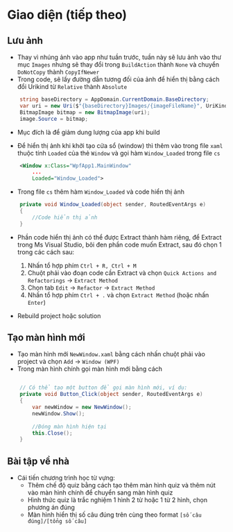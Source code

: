 # Giao diện (tiếp theo)

## Lưu ảnh

- Thay vì nhúng ảnh vào app như tuần trước, tuần này sẽ lưu ảnh vào thư mục `Images` nhưng sẽ thay đổi trong `BuildAction` thành `None` và chuyển `DoNotCopy` thành `CopyIfNewer`
- Trong code, sẽ lấy đường dẫn tương đối của ảnh để hiển thị bằng cách đổi Urikind từ `Relative` thành `Absolute`

```cs
    string baseDirectory = AppDomain.CurrentDomain.BaseDirectory;
    var uri = new Uri($"{baseDirectory}Images/{imageFileName}", UriKind.Absolute);
    BitmapImage bitmap = new BitmapImage(uri);
    image.Source = bitmap;
```
- Mục đích là để giảm dung lượng của app khi build

- Để hiển thị ảnh khi khởi tạo cửa sổ (window) thì thêm vào trong file `xaml` thuộc tính `Loaded` của thẻ `Window` và gọi hàm `Window_Loaded` trong file `cs`

```xml
    <Window x:Class="WpfApp1.MainWindow"
        ...
        Loaded="Window_Loaded">
```

- Trong file `cs` thêm hàm `Window_Loaded` và code hiển thị ảnh

```cs
    private void Window_Loaded(object sender, RoutedEventArgs e)
    {
        //Code hiển thị ảnh
    }
```

- Phần code hiển thị ảnh có thể được Extract thành hàm riêng, để Extract trong Ms Visual Studio, bôi đen phần code muốn Extract, sau đó chọn 1 trong các cách sau:
    1. Nhấn tổ hợp phím `Ctrl + R, Ctrl + M` 
    2. Chuột phải vào đoạn code cần Extract và chọn `Quick Actions and Refactorings` &rarr; `Extract Method`
    3. Chọn tab `Edit` &rarr; `Refactor` &rarr; `Extract Method`
    4. Nhấn tổ hợp phím `Ctrl + .` và chọn `Extract Method` (hoặc nhấn `Enter`)

- Rebuild project hoặc solution 

## Tạo màn hình mới
- Tạo màn hình mới `NewWindow.xaml` bằng cách nhấn chuột phải vào project và chọn `Add` &rarr; `Window (WPF)`
- Trong màn hình chính gọi màn hình mới bằng cách

```cs

    // Có thể tạo một button để gọi màn hình mới, ví dụ:
    private void Button_Click(object sender, RoutedEventArgs e)
    {
        var newWindow = new NewWindow();
        newWindow.Show();
        
        //Đóng màn hình hiện tại
        this.Close();
    }


```

## Bài tập về nhà
- Cái tiến chương trình học từ vựng: 
    - Thêm chế độ quiz bằng cách tạo thêm màn hình quiz và thêm nút vào màn hình chính để chuyển sang màn hình quiz 
    - Hình thức quiz là trắc nghiệm 1 hình 2 từ hoặc 1 từ 2 hình, chọn phương án đúng 
    - Màn hình hiển thị số câu đúng trên cùng theo format `[số câu đúng]/[tổng số câu]`
